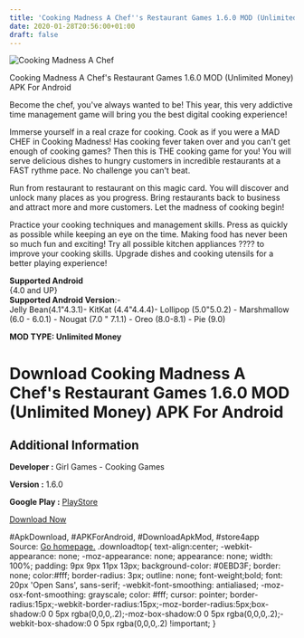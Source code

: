 ```yaml
---
title: 'Cooking Madness A Chef''s Restaurant Games 1.6.0 MOD (Unlimited Money) APK For Android'
date: 2020-01-28T20:56:00+01:00
draft: false
---
```


![Cooking Madness A Chef](https://i2.wp.com/apkhome.net/wp-content/uploads/2020/01/Cooking-Madness-A-Chefs-Restaurant-Games-1.6.0-MOD-Unlimited-Money.jpg "Cooking Madness A Chef")

  

Cooking Madness A Chef's Restaurant Games 1.6.0 MOD (Unlimited Money) APK For Android

Become the chef, you've always wanted to be! This year, this very addictive time management game will bring you the best digital cooking experience!

Immerse yourself in a real craze for cooking. Cook as if you were a MAD CHEF in Cooking Madness! Has cooking fever taken over and you can't get enough of cooking games? Then this is THE cooking game for you! You will serve delicious dishes to hungry customers in incredible restaurants at a FAST rythme pace. No challenge you can't beat.

Run from restaurant to restaurant on this magic card. You will discover and unlock many places as you progress. Bring restaurants back to business and attract more and more customers. Let the madness of cooking begin!

Practice your cooking techniques and management skills. Press as quickly as possible while keeping an eye on the time. Making food has never been so much fun and exciting! Try all possible kitchen appliances ???? to improve your cooking skills. Upgrade dishes and cooking utensils for a better playing experience!

**Supported Android**  
{4.0 and UP}  
**Supported Android Version**:-  
Jelly Bean(4.1"4.3.1)- KitKat (4.4"4.4.4)- Lollipop (5.0"5.0.2) - Marshmallow (6.0 - 6.0.1) - Nougat (7.0 " 7.1.1) - Oreo (8.0-8.1) - Pie (9.0)

**MOD TYPE: Unlimited Money**

Download Cooking Madness A Chef's Restaurant Games 1.6.0 MOD (Unlimited Money) APK For Android
==============================================================================================

Additional Information
----------------------

**Developer :** Girl Games - Cooking Games

**Version :** 1.6.0

**Google Play :** [PlayStore](https://play.google.com/store/apps/details?id=com.biglime.cookingmadness)

  

[Download Now](https://store4app.co/post/cooking-madness-a-chefs-restaurant-games-1-6-0-mod-unlimited-money-apk-for-android_1580240881)

  
#ApkDownload, #APKForAndroid, #DownloadApkMod, #store4app  
Source: [Go homepage.](https://store4app.co/post/cooking-madness-a-chefs-restaurant-games-1-6-0-mod-unlimited-money-apk-for-android_1580240881) .downloadtop{ text-align:center; -webkit-appearance: none; -moz-appearance: none; appearance: none; width: 100%; padding: 9px 9px 11px 13px; background-color: #0EBD3F; border: none; color:#fff; border-radius: 3px; outline: none; font-weight;bold; font: 20px 'Open Sans', sans-serif; -webkit-font-smoothing: antialiased; -moz-osx-font-smoothing: grayscale; color: #fff; cursor: pointer; border-radius:15px;-webkit-border-radius:15px;-moz-border-radius:5px;box-shadow:0 0 5px rgba(0,0,0,.2);-moz-box-shadow:0 0 5px rgba(0,0,0,.2);-webkit-box-shadow:0 0 5px rgba(0,0,0,.2) !important; }